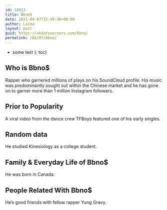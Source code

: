 ```yaml
---
id: 14913
title: Bbno$
date: 2021-04-07T15:49:40+00:00
author: Laima
layout: post
guid: https://ukdataservers.com/bbno/
permalink: /04/07/bbno/
---
```


* some text
{: toc}


## Who is Bbno$
                  
                  
                  
Rapper who garnered millions of plays on his SoundCloud profile. His music was predominantly sought out within the Chinese market and he has gone on to garner more than 1 million Instagram followers.
                  
              
            
              
            
                
                
                
## Prior to Popularity
                  
                  
                  
A viral video from the dance crew TFBoys featured one of his early singles.
                  
              
            
              
            
                
                
                
## Random data
                  
                  
                  
He studied Kinesiology as a college student. 
                  
              
            
              
            
                
                
                
## Family & Everyday Life of Bbno$
                  
                  
                  
He was born in Canada. 
                  
              
            
              
            
                
                
                
## People Related With Bbno$
                  
                  
                  
He&#8217;s good friends with fellow rapper Yung Gravy.
                  
              
            
              
            
                
              
            
              
              
            
            
              
            
          
          
          